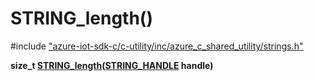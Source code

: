 # STRING_length()

\#include ["azure-iot-sdk-c/c-utility/inc/azure_c_shared_utility/strings.h"](../iot-c-ref-strings-h.md)  

**size_t [STRING_length](#strings_8h_1ad5dac28de3fdf01777ac937fa876ac3c)([STRING_HANDLE](#strings__types_8h_1a38c89d91aecbdc355555337b6eb88dbf) handle)**

